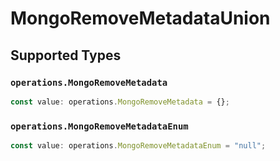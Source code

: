 # MongoRemoveMetadataUnion


## Supported Types

### `operations.MongoRemoveMetadata`

```typescript
const value: operations.MongoRemoveMetadata = {};
```

### `operations.MongoRemoveMetadataEnum`

```typescript
const value: operations.MongoRemoveMetadataEnum = "null";
```

